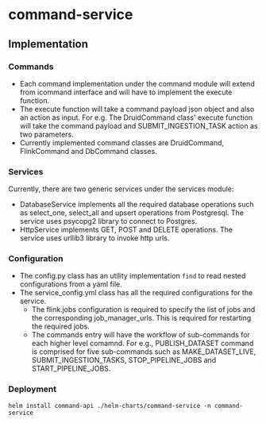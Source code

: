 # command-service
## Implementation

### Commands
* Each command implementation under the command module will extend from icommand interface and will have to implement the execute function. 
* The execute function will take a command payload json object and also an action as input. For e.g. The DruidCommand class' execute function will take the command payload and SUBMIT_INGESTION_TASK action as two parameters.
* Currently implemented command classes are DruidCommand, FlinkCommand and DbCommand classes.

### Services
Currently, there are two generic services under the services module:

* DatabaseService implements all the required database operations such as select_one, select_all and upsert operations from Postgresql. The service uses psycopg2 library to connect to Postgres.
* HttpService implements GET, POST and DELETE operations. The service uses urllib3 library to invoke http urls.

### Configuration

* The config.py class has an utility implementation `find` to read nested configurations from a yaml file. 
* The service_config.yml class has all the required configurations for the service.
    - The flink.jobs configuration is required to specify the list of jobs and the corresponding job_manager_urls. This is required for restarting the required jobs.
    - The commands entry will have the workflow of sub-commands for each higher level comamnd. For e.g., PUBLISH_DATASET command is comprised for five sub-commands such as MAKE_DATASET_LIVE, SUBMIT_INGESTION_TASKS, STOP_PIPELINE_JOBS and START_PIPELINE_JOBS.

### Deployment

```
helm install command-api ./helm-charts/command-service -n command-service
```
